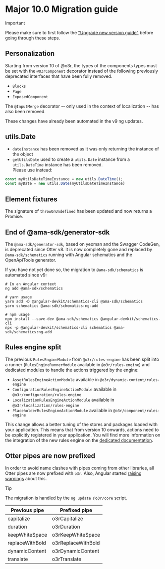 # Major 10.0 Migration guide
> [!IMPORTANT]
> Please make sure to first follow the ["Upgrade new version guide"](https://github.com/AmadeusITGroup/otter/blob/main/docs/core/UPGRADE_NEW_VERSION.md) before going through these steps.


## Personalization
Starting from version 10 of @o3r, the types of the components types must be set with the ```@O3rComponent``` decorator instead of the following
previously deprecated interfaces that have been fully removed.
* ``Blocks``
* ``Page``
* ``ExposedComponent``

The ``@InputMerge`` decorator -- only used in the context of localization -- has also been removed.

These changes have already been automated in the v9 ng updates.

## utils.Date
* ``dateInstance`` has been removed as it was only returning the instance of the object
* ``getUtilsDate`` used to create a ``utils.Date`` instance from a ``utils.DateTime`` instance has been removed.<br>
Please use instead:
```typescript
const myUtilsDateTimeInstance = new utils.DateTime();
const myDate = new utils.Date(myUtilsDateTimeInstance)
```

## Element fixtures
The signature of ``throwOnUndefined`` has been updated and now returns a Promise.

## End of @ama-sdk/generator-sdk
The ``@ama-sdk/generator-sdk``, based on yeoman and the Swagger CodeGen, is deprecated since Otter v8. It is now
completely gone and replaced by ``@ama-sdk/schematics`` running with Angular schematics and the OpenApiTools generator.

If you have not yet done so, the migration to ``@ama-sdk/schematics`` is automated since v9:

```shell
# In an Angular context
ng add @ama-sdk/schematics

# yarn usage
yarn add -D @angular-devkit/schematics-cli @ama-sdk/schematics
yarn schematics @ama-sdk/schematics:ng-add

# npm usage
npm install --save-dev @ama-sdk/schematics @angular-devkit/schematics-cli
npx -p @angular-devkit/schematics-cli schematics @ama-sdk/schematics:ng-add
```

## Rules engine split
The previous ``RulesEngineModule`` from ``@o3r/rules-engine`` has been split into a runner (``RulesEngineRunnerModule``
available in ``@o3r/rules-engine``) and dedicated modules to handle the actions triggered by the engine:
* ``AssetRulesEngineActionModule`` available in ``@o3r/dynamic-content/rules-engine``
* ``ConfigurationRulesEngineActionModule`` available in ``@o3r/configuration/rules-engine``
* ``LocalizationRulesEngineActionModule`` available in ``@o3r/localization/rules-engine``
* ``PlaceholderRulesEngineActionModule`` available in ``@o3r/component/rules-engine``

This change allows a better tuning of the stores and packages loaded with your application. This means that from version
10 onwards, actions need to be explicitly registered in your application.
You will find more information on the integration of the new rules engine on the [dedicated documentation](../docs/rules-engine/how-to-use/integration.md).

## Otter pipes are now prefixed

In order to avoid name clashes with pipes coming from other libraries, all Otter pipes are now prefixed with `o3r`. Also, Angular started [raising warnings](https://github.com/AmadeusITGroup/otter/issues/1214) about this.

> [!TIP]
> The migration is handled by the `ng update @o3r/core` script.

| Previous pipe   | Prefixed pipe      |
|-----------------|--------------------|
| capitalize      | o3rCapitalize      |
| duration        | o3rDuration        |
| keepWhiteSpace  | o3rKeepWhiteSpace  |
| replaceWithBold | o3rReplaceWithBold |
| dynamicContent  | o3rDynamicContent  |
| translate       | o3rTranslate       |
